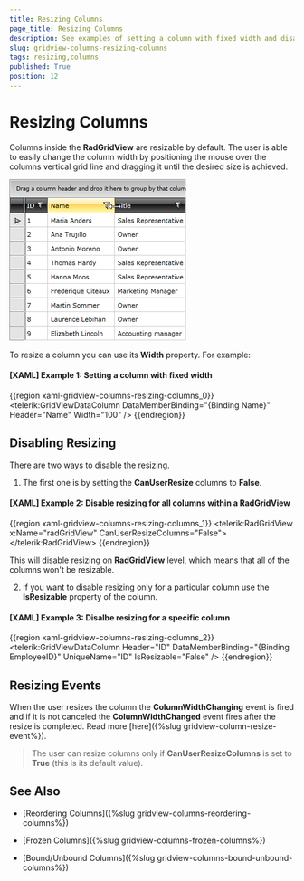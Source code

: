 ```yaml
---
title: Resizing Columns
page_title: Resizing Columns
description: See examples of setting a column with fixed width and disabling resizing for all columns or a specific column within RadGridView - Telerik's {{ site.framework_name }} DataGrid.
slug: gridview-columns-resizing-columns
tags: resizing,columns
published: True
position: 12
---
```


# Resizing Columns

Columns inside the __RadGridView__ are resizable by default. The user is able to easily change the column width by positioning the mouse over the columns vertical grid line and dragging it until the desired size is achieved.

![Telerik {{ site.framework_name }} DataGrid Resizing Columns 1](images/RadGridView_ResizingColumns_1.png)

To resize a column you can use its __Width__ property. For example:

#### __[XAML] Example 1: Setting a column with fixed width__

{{region xaml-gridview-columns-resizing-columns_0}}
	<telerik:GridViewDataColumn DataMemberBinding="{Binding Name}"
	                Header="Name"
	                Width="100" />
{{endregion}}

## Disabling Resizing

There are two ways to disable the resizing. 
1. The first one is by setting the __CanUserResize__ columns to __False__.

#### __[XAML] Example 2: Disable resizing for all columns within a RadGridView__

{{region xaml-gridview-columns-resizing-columns_1}}
	<telerik:RadGridView x:Name="radGridView"
	                 CanUserResizeColumns="False">
	    <!-- ... -->
	</telerik:RadGridView>
{{endregion}}

This will disable resizing on __RadGridView__ level, which means that all of the columns won't be resizable. 

2. If you want to disable resizing only for a particular column use the __IsResizable__ property of the column.

#### __[XAML] Example 3: Disalbe resizing for a specific column__

{{region xaml-gridview-columns-resizing-columns_2}}
	<telerik:GridViewDataColumn Header="ID"
	                DataMemberBinding="{Binding EmployeeID}"
	                UniqueName="ID" 
	                IsResizable="False" />
{{endregion}}

## Resizing Events

When the user resizes the column the __ColumnWidthChanging__ event is fired and if it is not canceled the __ColumnWidthChanged__ event fires after the resize is completed. Read more [here]({%slug gridview-column-resize-event%}).

>The user can resize columns only if __CanUserResizeColumns__ is set to __True__ (this is its default value).

## See Also

 * [Reordering Columns]({%slug gridview-columns-reordering-columns%})

 * [Frozen Columns]({%slug gridview-columns-frozen-columns%})

 * [Bound/Unbound Columns]({%slug gridview-columns-bound-unbound-columns%})
